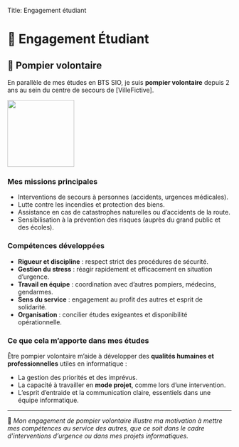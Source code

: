 Title: Engagement étudiant


# 🤝 Engagement Étudiant

## 🚒 Pompier volontaire

En parallèle de mes études en BTS SIO, je suis **pompier volontaire** depuis 2 ans au sein du centre de secours de [VilleFictive].  

<img src="{static}/images/portrait-pompier_volontaire.png" class="shadow" style="width:150px;" >


### Mes missions principales
- Interventions de secours à personnes (accidents, urgences médicales).  
- Lutte contre les incendies et protection des biens.  
- Assistance en cas de catastrophes naturelles ou d’accidents de la route.  
- Sensibilisation à la prévention des risques (auprès du grand public et des écoles).  

### Compétences développées
- **Rigueur et discipline** : respect strict des procédures de sécurité.  
- **Gestion du stress** : réagir rapidement et efficacement en situation d’urgence.  
- **Travail en équipe** : coordination avec d’autres pompiers, médecins, gendarmes.  
- **Sens du service** : engagement au profit des autres et esprit de solidarité.  
- **Organisation** : concilier études exigeantes et disponibilité opérationnelle.  

### Ce que cela m’apporte dans mes études
Être pompier volontaire m’aide à développer des **qualités humaines et professionnelles** utiles en informatique :  
- La gestion des priorités et des imprévus.  
- La capacité à travailler en **mode projet**, comme lors d’une intervention.  
- L’esprit d’entraide et la communication claire, essentiels dans une équipe informatique.  

---

📌 *Mon engagement de pompier volontaire illustre ma motivation à mettre mes compétences au service des autres, que ce soit dans le cadre d’interventions d’urgence ou dans mes projets informatiques.*  
